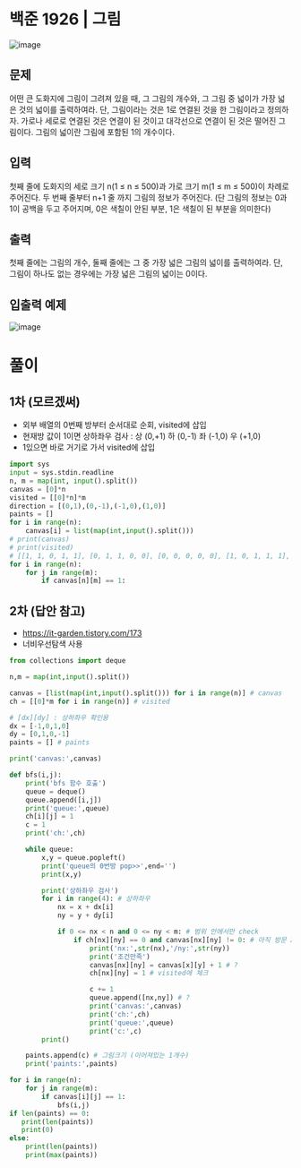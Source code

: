 # 백준 1926 | 그림

![image](https://user-images.githubusercontent.com/62331803/96589742-2674c480-1320-11eb-8f49-6eb8395ea705.png)
<br>

## 문제
어떤 큰 도화지에 그림이 그려져 있을 때, 그 그림의 개수와, 그 그림 중 넓이가 가장 넓은 것의 넓이를 출력하여라. 단, 그림이라는 것은 1로 연결된 것을 한 그림이라고 정의하자. 가로나 세로로 연결된 것은 연결이 된 것이고 대각선으로 연결이 된 것은 떨어진 그림이다. 그림의 넓이란 그림에 포함된 1의 개수이다.


## 입력
첫째 줄에 도화지의 세로 크기 n(1 ≤ n ≤ 500)과 가로 크기 m(1 ≤ m ≤ 500)이 차례로 주어진다. 두 번째 줄부터 n+1 줄 까지 그림의 정보가 주어진다. (단 그림의 정보는 0과 1이 공백을 두고 주어지며, 0은 색칠이 안된 부분, 1은 색칠이 된 부분을 의미한다)

## 출력
첫째 줄에는 그림의 개수, 둘째 줄에는 그 중 가장 넓은 그림의 넓이를 출력하여라. 단, 그림이 하나도 없는 경우에는 가장 넓은 그림의 넓이는 0이다.

## 입출력 예제

![image](https://user-images.githubusercontent.com/62331803/96589827-40aea280-1320-11eb-8b49-e9619af653f5.png)
<br>

# 풀이
## 1차 (모르겠써)
- 외부 배열의 0번째 방부터 순서대로 순회, visited에 삽입
- 현재방 값이 1이면 상하좌우 검사 : 상 (0,+1) 하 (0,-1) 좌 (-1,0) 우 (+1,0)
- 1있으면 바로 거기로 가서 visited에 삽입

```python
import sys
input = sys.stdin.readline
n, m = map(int, input().split())
canvas = [0]*n
visited = [[0]*n]*m
direction = [(0,1),(0,-1),(-1,0),(1,0)]
paints = []
for i in range(n):
    canvas[i] = list(map(int,input().split()))
# print(canvas)
# print(visited)
# [[1, 1, 0, 1, 1], [0, 1, 1, 0, 0], [0, 0, 0, 0, 0], [1, 0, 1, 1, 1], [0, 0, 1, 1, 1], [0, 0, 1, 1, 1]]
for i in range(n):
    for j in range(m):
        if canvas[n][m] == 1:
```

## 2차 (답안 참고)

- https://it-garden.tistory.com/173
- 너비우선탐색 사용

```python
from collections import deque

n,m = map(int,input().split())

canvas = [list(map(int,input().split())) for i in range(n)] # canvas
ch = [[0]*m for i in range(n)] # visited

# [dx][dy] : 상하좌우 확인용
dx = [-1,0,1,0]
dy = [0,1,0,-1]
paints = [] # paints

print('canvas:',canvas)

def bfs(i,j):
    print('bfs 함수 호출')
    queue = deque()
    queue.append([i,j])
    print('queue:',queue)
    ch[i][j] = 1
    c = 1
    print('ch:',ch)

    while queue:
        x,y = queue.popleft()
        print('queue의 0번방 pop>>',end='')
        print(x,y)

        print('상하좌우 검사')
        for i in range(4): # 상하좌우
            nx = x + dx[i]
            ny = y + dy[i]

            if 0 <= nx < n and 0 <= ny < m: # 범위 안에서만 check
                if ch[nx][ny] == 0 and canvas[nx][ny] != 0: # 아직 방문 X and 배열방 1
                    print('nx:',str(nx),'/ny:',str(ny))
                    print('조건만족')
                    canvas[nx][ny] = canvas[x][y] + 1 # ?
                    ch[nx][ny] = 1 # visited에 체크

                    c += 1
                    queue.append([nx,ny]) # ?
                    print('canvas:',canvas)
                    print('ch:',ch)
                    print('queue:',queue)
                    print('c:',c)
        print()

    paints.append(c) # 그림크기 (이어져있는 1개수)
    print('paints:',paints)

for i in range(n):
    for j in range(m):
        if canvas[i][j] == 1:
            bfs(i,j)
if len(paints) == 0:
   print(len(paints))
   print(0)
else:
    print(len(paints))
    print(max(paints))
```

